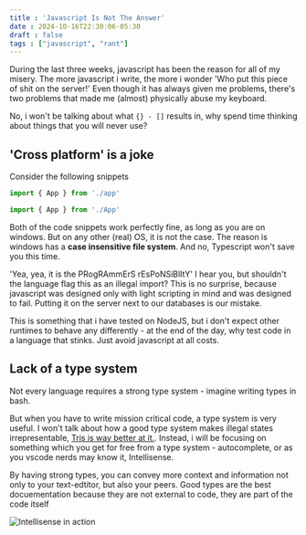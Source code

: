 ```yaml
---
title : 'Javascript Is Not The Answer'
date : 2024-10-16T22:30:06-05:30
draft : false
tags : ["javascript", "rant"]
---
```



During the last three weeks, javascript has been the reason for all of my misery.
The more javascript i write, the more i wonder 'Who put this piece of shit on the server!'
Even though it has always given me problems, there's two problems that made me (almost) physically abuse my keyboard.

No, i won't be talking about what `{} - []` results in, why spend time thinking about things that you will never use?

## 'Cross platform' is a joke

Consider the following snippets

```js
import { App } from './app'
```

```js
import { App } from './App'
```

Both of the code snippets work perfectly fine, as long as you are on windows. But on any other (real) OS, it is not the case.
The reason is windows has a **case insensitive file system**. And no, Typescript won't save you this time.

'Yea, yea, it is the PRogRAmmErS rEsPoNSiBlItY' I hear you, but shouldn't the language flag this as an illegal import? This is no surprise, because javascript was designed only with light scripting in mind and was designed to fail. Putting it on the server next to our databases is our mistake.

This is something that i have tested on NodeJS, but i don't expect other runtimes to behave any differently - at the end of the day, why test code in a language that stinks. Just avoid javascript at all costs.

## Lack of a type system

Not every language requires a strong type system - imagine writing types in bash.

But when you have to write mission critical code, a type system is very useful. I won't talk about how a good type system makes illegal states irrepresentable, [Tris is way better at it.](https://www.youtube.com/watch?v=z-0-bbc80JM). Instead, i will be focusing on something which you get for free from a type system - autocomplete, or as you vscode nerds may know it, Intellisense.

By having strong types, you can convey more context and information not only to your text-edtitor, but also your peers. Good types are the best docuementation because they are not external to code, they are part of the code itself

![Intellisense in action](/posts/javascript-is-not-your-answer.md/nvim-cmp.png)
